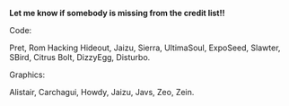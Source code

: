**Let me know if somebody is missing from the credit list!!**


Code:

Pret, Rom Hacking Hideout, Jaizu, Sierra, UltimaSoul, ExpoSeed, Slawter, SBird, Citrus Bolt, DizzyEgg, Disturbo.

Graphics:

Alistair, Carchagui, Howdy, Jaizu, Javs, Zeo, Zein.
